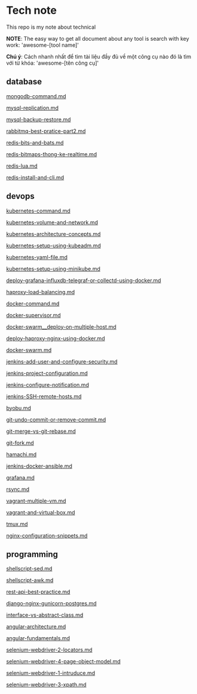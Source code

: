 # Tech note

This repo is my note about technical

**NOTE**: The easy way to get all document about any tool is search with key work: 'awesome-[tool name]'

**Chú ý**: Cách nhanh nhất để tìm tài liệu đầy đủ về một công cụ nào đó là tìm với từ khóa: 'awesome-[tên công cụ]'

database
---

[mongodb-command.md](database/mongo/mongodb-command.md)

[mysql-replication.md](database/mysql/mysql-replication.md)

[mysql-backup-restore.md](database/mysql/mysql-backup-restore.md)

[rabbitmq-best-pratice-part2.md](database/rabbitmq/rabbitmq-best-pratice-part2.md)

[redis-bits-and-bats.md](database/redis/redis-bits-and-bats.md)

[redis-bitmaps-thong-ke-realtime.md](database/redis/redis-bitmaps-thong-ke-realtime.md)

[redis-lua.md](database/redis/redis-lua.md)

[redis-install-and-cli.md](database/redis/redis-install-and-cli.md)

devops
---

[kubernetes-command.md](devops/kubernetes/kubernetes-command.md)

[kubernetes-volume-and-network.md](devops/kubernetes/kubernetes-volume-and-network.md)

[kubernetes-architecture-concepts.md](devops/kubernetes/kubernetes-architecture-concepts.md)

[kubernetes-setup-using-kubeadm.md](devops/kubernetes/kubernetes-setup-using-kubeadm.md)

[kubernetes-yaml-file.md](devops/kubernetes/kubernetes-yaml-file.md)

[kubernetes-setup-using-minikube.md](devops/kubernetes/kubernetes-setup-using-minikube.md)

[deploy-grafana-influxdb-telegraf-or-collectd-using-docker.md](devops/monitor/deploy-grafana-influxdb-telegraf-or-collectd-using-docker.md)

[haproxy-load-balancing.md](devops/haproxy/haproxy-load-balancing.md)

[docker-command.md](devops/docker/docker-command.md)

[docker-supervisor.md](devops/docker/docker-supervisor.md)

[docker-swarm__deploy-on-multiple-host.md](devops/docker/docker-swarm__deploy-on-multiple-host.md)

[deploy-haproxy-nginx-using-docker.md](devops/docker/deploy-haproxy-nginx-using-docker.md)

[docker-swarm.md](devops/docker/docker-swarm.md)

[jenkins-add-user-and-configure-security.md](devops/jenkins/jenkins-add-user-and-configure-security.md)

[jenkins-project-configuration.md](devops/jenkins/jenkins-project-configuration.md)

[jenkins-configure-notification.md](devops/jenkins/jenkins-configure-notification.md)

[jenkins-SSH-remote-hosts.md](devops/jenkins/jenkins-SSH-remote-hosts.md)

[byobu.md](devops/byobu/byobu.md)

[git-undo-commit-or-remove-commit.md](devops/git/git-undo-commit-or-remove-commit.md)

[git-merge-vs-git-rebase.md](devops/git/git-merge-vs-git-rebase.md)

[git-fork.md](devops/git/git-fork.md)

[hamachi.md](devops/hamachi/hamachi.md)

[jenkins-docker-ansible.md](devops/ci-cd/jenkins-docker-ansible.md)

[grafana.md](devops/grafana/grafana.md)

[rsync.md](devops/rsync/rsync.md)

[vagrant-multiple-vm.md](devops/vagrant/vagrant-multiple-vm.md)

[vagrant-and-virtual-box.md](devops/vagrant/vagrant-and-virtual-box.md)

[tmux.md](devops/tmux/tmux.md)

[nginx-configuration-snippets.md](devops/nginx/nginx-configuration-snippets.md)

programming
---

[shellscript-sed.md](programming/shellscript/shellscript-sed.md)

[shellscript-awk.md](programming/shellscript/shellscript-awk.md)

[rest-api-best-practice.md](programming/rest-api/rest-api-best-practice.md)

[django-nginx-gunicorn-postgres.md](programming/django/django-nginx-gunicorn-postgres.md)

[interface-vs-abstract-class.md](programming/oop/interface-vs-abstract-class.md)

[angular-architecture.md](programming/angular/angular-architecture.md)

[angular-fundamentals.md](programming/angular/angular-fundamentals.md)

[selenium-webdriver-2-locators.md](programming/selenium/selenium-webdriver-2-locators.md)

[selenium-webdriver-4-page-object-model.md](programming/selenium/selenium-webdriver-4-page-object-model.md)

[selenium-webdriver-1-intruduce.md](programming/selenium/selenium-webdriver-1-intruduce.md)

[selenium-webdriver-3-xpath.md](programming/selenium/selenium-webdriver-3-xpath.md)

